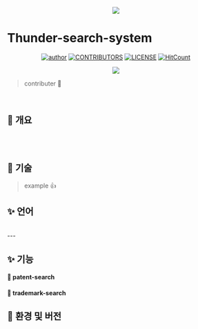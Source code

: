 <div align=center>

![](/assets/images/tech_interview_main.png)

</div>

# Thunder-search-system

<div align=center>

[![author](https://img.shields.io/badge/author-jbee-ff69b4.svg?style=flat-square)](http://friendly-belief.surge.sh/)
[![CONTRIBUTORS](https://img.shields.io/badge/contributors-40-green.svg?style=flat-square)](https://github.com/JaeYeopHan/Interview_Question_for_Beginner/blob/master/CONTRIBUTING.md)
[![LICENSE](https://img.shields.io/dub/l/vibe-d.svg?style=flat-square)](https://github.com/JaeYeopHan/Interview_Question_for_Beginner/blob/master/LICENSE)
[![HitCount](http://hits.dwyl.io/JaeYeopHan/Interview_Question_for_Beginner.svg)](http://hits.dwyl.io/JaeYeopHan/Interview_Question_for_Beginner)

<a href="https://github.com/JaeYeopHan/Interview_Question_for_Beginner/graphs/contributors"><img src="https://opencollective.com/interview_question_for_beginner/contributors.svg?width=720"></a>

</div>

> contributer :pray:

</br>

## :memo: 개요



</br>

</br>

## :memo: 기술

> example :thumbsup:

## :sparkles: 언어


</br>
---


## :sparkles: 기능

#### :large_orange_diamond: patent-search

#### :large_orange_diamond: trademark-search

## :memo: 환경 및 버전

